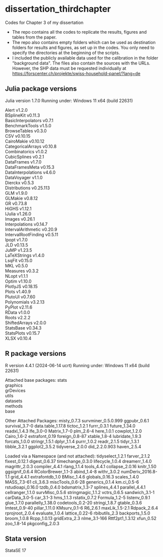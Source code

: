 # dissertation_thirdchapter
Codes for Chapter 3 of my dissertation

- The repo contains all the codes to replicate the results, figures and tables from the paper.
- The repo also contains empty folders which can be used as destination folders for results and figures, as set up in the codes. You only need to specify the directories at the beginning of the scripts. 
- I included the publicly available data used for the calibration in the folder "background data". The files also contain the sources with the URLs. However, the SHP data must be requested individually at https://forscenter.ch/projekte/swiss-household-panel/?lang=de

## Julia package versions
Julia version 1.7.0
Running under: Windows 11 x64 (build 22631)

Alert v1.2.0  
BSplineKit v0.11.3  
BasicInterpolators v0.7.1  
BenchmarkTools v1.5.0  
BrowseTables v0.3.0  
CSV v0.10.15  
CairoMakie v0.10.12  
CategoricalArrays v0.10.8  
Combinatorics v1.0.2  
CubicSplines v0.2.1  
DataFrames v1.7.0  
DataFramesMeta v0.15.3  
DataInterpolations v4.6.0  
DataVoyager v1.1.0  
Dierckx v0.5.3  
Distributions v0.25.113  
GLM v1.9.0  
GLMakie v0.8.12  
GR v0.73.8  
HiGHS v1.12.1  
IJulia v1.26.0  
Images v0.26.1  
Interpolations v0.14.7  
IntervalArithmetic v0.20.9  
IntervalRootFinding v0.5.11  
Ipopt v1.7.0  
JLD v0.13.5  
JuMP v1.23.5  
LaTeXStrings v1.4.0  
LsqFit v0.15.0  
MKL v0.5.0  
Measures v0.3.2  
NLopt v1.1.1  
Optim v1.10.0  
PlotlyJS v0.18.15  
Plots v1.40.9  
PlutoUI v0.7.60  
Polynomials v3.2.13  
PyPlot v2.11.6  
RData v1.0.0  
Roots v2.2.2  
ShiftedArrays v2.0.0  
StatsBase v0.34.3  
StatsPlots v0.15.7  
XLSX v0.10.4  

## R package versions
R version 4.4.1 (2024-06-14 ucrt)
Running under: Windows 11 x64 (build 22631)

Attached base packages:
stats  
graphics  
grDevices  
utils  
datasets  
methods  
base  

Other Attached Packages:
misty_0.7.3 survminer_0.5.0.999 ggpubr_0.6.1 survival_3.7-0 data.table_1.17.8 tictoc_1.2.1
furrr_0.3.1 future_1.34.0 readxl_1.4.3 lfe_3.0-0 Matrix_1.7-0 plm_2.6-4
here_1.0.1 cowplot_1.2.0 Cairo_1.6-2 extrafont_0.19 foreign_0.8-87 xtable_1.8-4
lubridate_1.9.3 forcats_1.0.0 stringr_1.5.1 dplyr_1.1.4 purrr_1.0.2 readr_2.1.5
tidyr_1.3.1 tibble_3.2.1 ggplot2_3.5.2 tidyverse_2.0.0 did_2.2.0.903 haven_2.5.4

Loaded via a Namespace (and not attached):
tidyselect_1.2.1 farver_2.1.2 fixest_0.12.1 digest_0.6.37 timechange_0.3.0 lifecycle_1.0.4
dreamerr_1.4.0 magrittr_2.0.3 compiler_4.4.1 rlang_1.1.4 tools_4.4.1 collapse_2.0.16
knitr_1.50 ggsignif_0.6.4 RColorBrewer_1.1-3 abind_1.4-8 withr_3.0.2 numDeriv_2016.8-1.1
grid_4.4.1 extrafontdb_1.0 BMisc_1.4.6 globals_0.16.3 scales_1.4.0 MASS_7.3-61
cli_3.6.3 miscTools_0.6-28 generics_0.1.4 km.ci_0.5-6 rstudioapi_0.16.0 tzdb_0.4.0
bdsmatrix_1.3-7 splines_4.4.1 parallel_4.4.1 cellranger_1.1.0 survMisc_0.5.6 stringmagic_1.1.2
vctrs_0.6.5 sandwich_3.1-1 carData_3.0-5 car_3.1-3 hms_1.1.3 rstatix_0.7.2
Formula_1.2-5 listenv_0.9.1 glue_1.7.0 parallelly_1.38.0 codetools_0.2-20 stringi_1.8.7
gtable_0.3.6 lmtest_0.9-40 pillar_1.11.0 KMsurv_0.1-6 R6_2.6.1 maxLik_1.5-2.1
Rdpack_2.6.4 rprojroot_2.0.4 evaluate_1.0.4 lattice_0.22-6 rbibutils_2.3 backports_1.5.0
broom_1.0.8 Rcpp_1.0.13 gridExtra_2.3 nlme_3.1-166 Rttf2pt1_1.3.12 xfun_0.52
zoo_1.8-14 pkgconfig_2.0.3

## Stata version
StataSE 17
